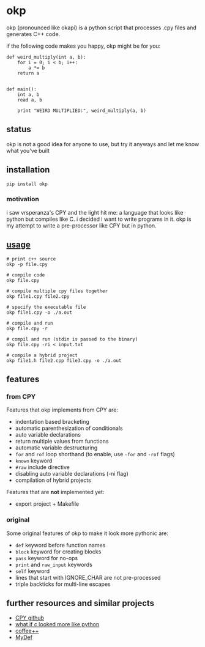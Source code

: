 # okp

okp (pronounced like okapi) is a python script that processes .cpy files and
generates C++ code.

if the following code makes you happy, okp might be for you:

    def weird_multiply(int a, b):
        for i = 0; i < b; i++:
            a *= b
        return a


    def main():
        int a, b
        read a, b

        print "WEIRD MULTIPLIED:", weird_multiply(a, b)

## status

okp is not a good idea for anyone to use, but try it anyways and let me
know what you've built

## installation

    pip install okp

### motivation

i saw vrsperanza's CPY and the light hit me: a language that looks like python
but compiles like C. i decided i want to write programs in it. okp is my
attempt to write a pre-processor like CPY but in python.

## [usage](USAGE.md)

```
# print c++ source
okp -p file.cpy

# compile code
okp file.cpy

# compile multiple cpy files together
okp file1.cpy file2.cpy

# specify the executable file
okp file1.cpy -o ./a.out

# compile and run 
okp file.cpy -r

# compil and run (stdin is passed to the binary) 
okp file.cpy -ri < input.txt

# compile a hybrid project
okp file1.h file2.cpp file3.cpy -o ./a.out
```

## features

### from CPY

Features that okp implements from CPY are:

* indentation based bracketing
* automatic parenthesization of conditionals
* auto variable declarations
* return multiple values from functions
* automatic variable destructuring
* `for` and `rof` loop shorthand (to enable, use `-for` and `-rof` flags)
* `known` keyword
* `#raw` include directive
* disabling auto variable declarations (-ni flag)
* compilation of hybrid projects

Features that are **not** implemented yet:

* export project + Makefile

### original

Some original features of okp to make it look more pythonic are:

* `def` keyword before function names
* `block` keyword for creating blocks
* `pass` keyword for no-ops
* `print` and `raw_input` keywords
* `self` keyword
* lines that start with IGNORE_CHAR are not pre-processed
* triple backticks for multi-line escapes

## further resources and similar projects

* [CPY github](https://github.com/vrsperanza/CPY)
* [what if c looked more like python](http://cpprocks.com/what-if-c-looked-more-like-python-or-coffeescript/)
* [coffee++](https://bixense.com/coffeepp/)
* [MyDef](https://github.com/hzhou/MyDef)
